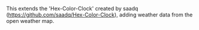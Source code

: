 This extends the 'Hex-Color-Clock' created by saadq (https://github.com/saadq/Hex-Color-Clock), adding weather data from the open weather map.
